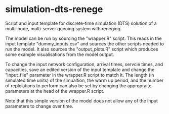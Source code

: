 # simulation-dts-renege
Script and input template for discrete-time simulation (DTS) solution of a multi-node, multi-server queuing system with reneging.

The model can be run by sourcing the "wrapper.R" script. This reads in the input template "dummy_inputs.csv" and sources the other scripts needed to run the model. It also sources the "output_plots.R" script which produces some example visualisations from the model output.

To change the input network configuration, arrival times, servcie times, and capacities, save an edited version of the input template and change the "input_file" parameter in the wrapper.R script to match it. The length (in simulated time units) of the simualtion, the warm up period, and the number of replciations to perform can also be set by changing the appropraite parameters at the head of the wrapper.R script.

Note that this simple version of the model does not allow any of the input parameters to change over time.
